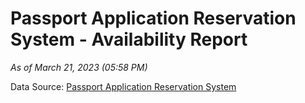 # Passport Application Reservation System - Availability Report

*As of March 21, 2023 (05:58 PM)*

Data Source: [Passport Application Reservation System](https://eservices.immigration.gov.lk:8443/appointment/pages/reservationApplication.xhtml)